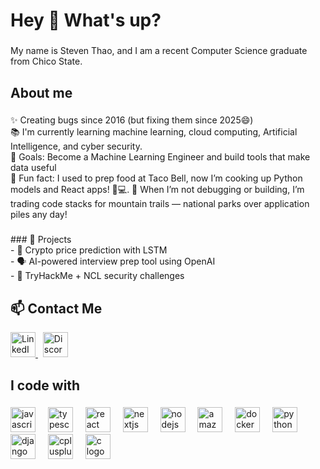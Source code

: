 <h1 align="left">Hey 👋 What's up?</h1>

###

<p align="left">My name is Steven Thao, and I am a recent Computer Science graduate from Chico State.</p>

###

<h2 align="left">About me</h2>

###

<p align="left">✨ Creating bugs since 2016 (but fixing them since 2025😄)<br>📚 I'm currently learning machine learning, cloud computing, Artificial Intelligence, and cyber security.<br>🎯 Goals: Become a Machine Learning Engineer and build tools that make data useful  <br>🎲 Fun fact: I used to prep food at Taco Bell, now I’m cooking up Python models and React apps! 🌮💻. 🥾 When I’m not debugging or building, I’m trading code stacks for mountain trails — national parks over application piles any day!</p>

###

<p align="left">
### 🔧 Projects<br>- 🧠 Crypto price prediction with LSTM<br>- 🗣️ AI-powered interview prep tool using OpenAI<br>- 🔐 TryHackMe + NCL security challenges</p>

###

<h2 align="left">📫 Contact Me</h2>

<p align="left">
  <a href="https://www.linkedin.com/in/your-linkedin-username/" target="_blank">
    <img src="https://raw.githubusercontent.com/maurodesouza/profile-readme-generator/master/src/assets/icons/social/linkedin/default.svg" width="40" height="40" alt="LinkedIn" />
  </a>
  &nbsp;
  <a href="https://discordapp.com/users/your-discord-id" target="_blank">
    <img src="https://raw.githubusercontent.com/maurodesouza/profile-readme-generator/master/src/assets/icons/social/discord/default.svg" width="40" height="40" alt="Discord" />
  </a>
</p>


###

<h2 align="left">I code with</h2>

###

<div align="left">
  <img src="https://cdn.jsdelivr.net/gh/devicons/devicon/icons/javascript/javascript-original.svg" height="40" alt="javascript logo"  />
  <img width="12" />
  <img src="https://cdn.jsdelivr.net/gh/devicons/devicon/icons/typescript/typescript-original.svg" height="40" alt="typescript logo"  />
  <img width="12" />
  <img src="https://cdn.jsdelivr.net/gh/devicons/devicon/icons/react/react-original.svg" height="40" alt="react logo"  />
  <img width="12" />
  <img src="https://cdn.jsdelivr.net/gh/devicons/devicon/icons/nextjs/nextjs-original.svg" height="40" alt="nextjs logo"  />
  <img width="12" />
  <img src="https://cdn.jsdelivr.net/gh/devicons/devicon/icons/nodejs/nodejs-original.svg" height="40" alt="nodejs logo"  />
  <img width="12" />
  <img src="https://cdn.jsdelivr.net/gh/devicons/devicon/icons/amazonwebservices/amazonwebservices-line-wordmark.svg" height="40" alt="amazonwebservices logo"  />
  <img width="12" />
  <img src="https://cdn.jsdelivr.net/gh/devicons/devicon/icons/docker/docker-original.svg" height="40" alt="docker logo"  />
  <img width="12" />
  <img src="https://cdn.jsdelivr.net/gh/devicons/devicon/icons/python/python-original.svg" height="40" alt="python logo"  />
  <img width="12" />
  <img src="https://cdn.jsdelivr.net/gh/devicons/devicon/icons/django/django-plain.svg" height="40" alt="django logo"  />
  <img width="12" />
  <img src="https://cdn.jsdelivr.net/gh/devicons/devicon/icons/cplusplus/cplusplus-original.svg" height="40" alt="cplusplus logo"  />
  <img width="12" />
  <img src="https://cdn.jsdelivr.net/gh/devicons/devicon/icons/c/c-original.svg" height="40" alt="c logo"  />
</div>

###
